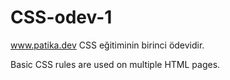 # CSS-odev-1
www.patika.dev CSS eğitiminin birinci ödevidir. 

Basic CSS rules are used on multiple HTML pages.

